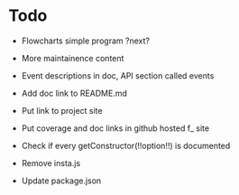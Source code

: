 # Todo

* Flowcharts simple program ?next?
* More maintainence content
* Event descriptions in doc, API section called events

* Add doc link to README.md
* Put link to project site
* Put coverage and doc links in github hosted f_ site
* Check if every getConstructor(!!option!!) is documented
* Remove insta.js
* Update package.json
